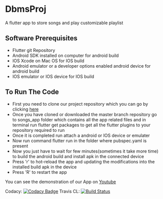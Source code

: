 # DbmsProj

A flutter app to store songs and play customizable playlist

## Software Prerequisites

- Flutter git Repository 
- Android SDK installed on computer for android build
- IOS Xcode on Mac OS for IOS build
- Android emulator or a developer options enabled android device for android build
- IOS emulator or IOS device for IOS build

## To Run The Code

- First you need to clone our project repository which you can go by clicking [here](https://github.com/Nocturnals/DbmsProj)
- Once you have cloned or downloaded the master branch repository go to songs_app folder which contains all the app related files and in terminal run flutter get packages to get all the flutter plugins to your repository required to run
- Once it is completed run attach a android or IOS device or emulater
- Now run command flutter run in the folder where pubspec.yaml is present
- Now you just have to wait for few minutes(sometimes it take more time) to build the android build and install apk in the connected device
- Press 'r' to hot-reload the app and updating the modifications into the installed build apk in the device
- Press 'R' to restart the app


You can see the demonstration of our App on [Youtube](https://youtu.be/9Aft8eISIW4)

Codacy: [![Codacy Badge](https://api.codacy.com/project/badge/Grade/70d20f91442443b897dd4d2c6571962f)](https://app.codacy.com/app/Hemanth759/DbmsProj?utm_source=github.com&utm_medium=referral&utm_content=Nocturnals/DbmsProj&utm_campaign=Badge_Grade_Dashboard)
Travis CL: [![Build Status](https://travis-ci.org/Hemanth759/Flutter-Projects.svg?branch=master)](https://travis-ci.org/Hemanth759/Flutter-Projects)

